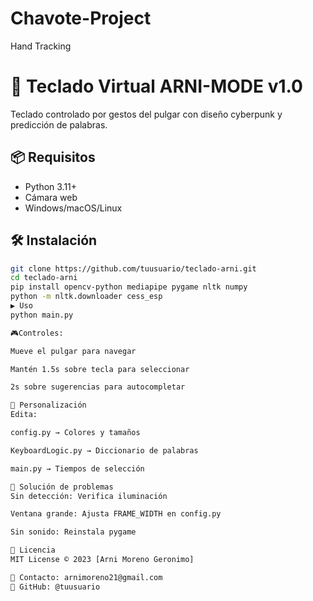# Chavote-Project
Hand Tracking
# 🚀 Teclado Virtual ARNI-MODE v1.0

Teclado controlado por gestos del pulgar con diseño cyberpunk y predicción de palabras.

## 📦 Requisitos
- Python 3.11+
- Cámara web
- Windows/macOS/Linux

## 🛠 Instalación
```bash
git clone https://github.com/tuusuario/teclado-arni.git
cd teclado-arni
pip install opencv-python mediapipe pygame nltk numpy
python -m nltk.downloader cess_esp
▶️ Uso
python main.py

🎮Controles:

Mueve el pulgar para navegar

Mantén 1.5s sobre tecla para seleccionar

2s sobre sugerencias para autocompletar

🎨 Personalización
Edita:

config.py → Colores y tamaños

KeyboardLogic.py → Diccionario de palabras

main.py → Tiempos de selección

🚨 Solución de problemas
Sin detección: Verifica iluminación

Ventana grande: Ajusta FRAME_WIDTH en config.py

Sin sonido: Reinstala pygame

📄 Licencia
MIT License © 2023 [Arni Moreno Geronimo]

📧 Contacto: arnimoreno21@gmail.com
🔗 GitHub: @tuusuario
